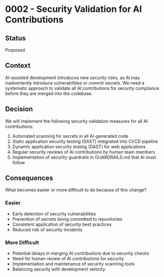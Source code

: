 # 0002 - Security Validation for AI Contributions

## Status

Proposed

## Context

AI-assisted development introduces new security risks, as AI may inadvertently introduce vulnerabilities or commit secrets. We need a systematic approach to validate all AI contributions for security compliance before they are merged into the codebase.

## Decision

We will implement the following security validation measures for all AI contributions:

1. Automated scanning for secrets in all AI-generated code
2. Static application security testing (SAST) integrated into CI/CD pipeline
3. Dynamic application security testing (DAST) for web applications
4. Regular security reviews of AI contributions by human team members
5. Implementation of security guardrails in GUARDRAILS.md that AI must follow

## Consequences

What becomes easier or more difficult to do because of this change?

### Easier
- Early detection of security vulnerabilities
- Prevention of secrets being committed to repositories
- Consistent application of security best practices
- Reduced risk of security incidents

### More Difficult
- Potential delays in merging AI contributions due to security checks
- Need for human review of AI contributions for security
- Implementation and maintenance of security scanning tools
- Balancing security with development velocity